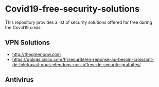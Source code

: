 # Covid19-free-security-solutions
This repository provides a list of security solutions offered for free during the Covid19 crisis

## VPN Solutions
- http://thegreenbow.com
- https://gblogs.cisco.com/fr/securite/en-reponse-au-besoin-croissant-de-teletravail-nous-etendons-nos-offres-de-securite-gratuites/

## Antivirus
